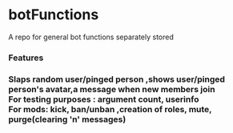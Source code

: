 # botFunctions
A repo for general bot functions separately stored 

<h3>Features<h3>
  Slaps random user/pinged person ,shows user/pinged person's avatar,a message when new members join<br>
  For testing purposes : argument count, userinfo<br>
  For mods: kick, ban/unban ,creation of roles, mute, purge(clearing 'n' messages)<br>

